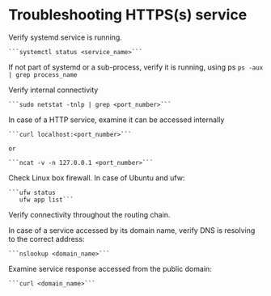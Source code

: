 
# Troubleshooting HTTPS(s) service

Verify systemd service is running. 

    ```systemctl status <service_name>```
If not part of systemd or a sub-process, verify it is running, using ps
    ```ps -aux | grep process_name```

Verify internal connectivity 
    
    ```sudo netstat -tnlp | grep <port_number>```

In case of a HTTP service, examine it can be accessed internally
    
    ```curl localhost:<port_number>```
    
    or

    ```ncat -v -n 127.0.0.1 <port_number>```

Check Linux box firewall. In case of Ubuntu and ufw:

    ```ufw status
       ufw app list```

Verify connectivity throughout the routing chain.

In case of a service accessed by its domain name, verify DNS is resolving to the correct address:

    ```nslookup <domain_name>```

Examine service response accessed from the public domain:

    ```curl <domain_name>```
